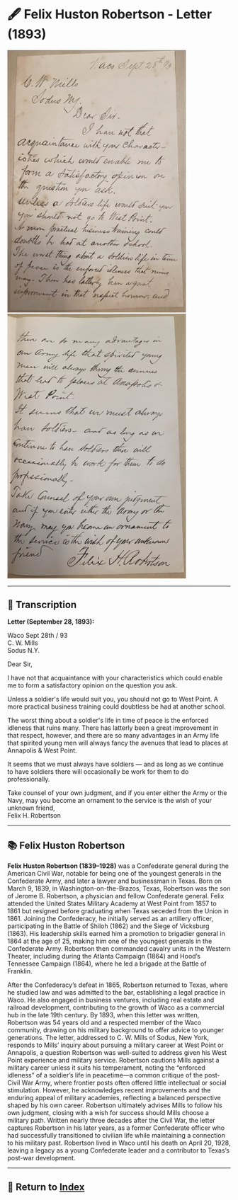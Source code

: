 # 🖋️ Felix Huston Robertson - Letter (1893)

<a href="../assets/Felix_Huston_Robertson_Letter_1.jpg" target="_blank">
  <img src="../assets/Felix_Huston_Robertson_Letter_1.jpg" alt="Felix Huston Robertson Letter 1" style="max-width: 80%; height: auto;"/>
</a>
<a href="../assets/Felix_Huston_Robertson_Letter_2.jpg" target="_blank">
  <img src="../assets/Felix_Huston_Robertson_Letter_2.jpg" alt="Felix Huston Robertson Letter 2" style="max-width: 80%; height: auto;"/>
</a>

---

## 📜 Transcription

**Letter (September 28, 1893):**  

Waco Sept 28th / 93  
C. W. Mills  
Sodus N.Y.  

Dear Sir,  

I have not that acquaintance with your characteristics which could enable me to form a satisfactory opinion on the question you ask.  

Unless a soldier's life would suit you, you should not go to West Point. A more practical business training could doubtless be had at another school.  

The worst thing about a soldier's life in time of peace is the enforced idleness that ruins many. There has latterly been a great improvement in that respect, however, and there are so many advantages in an Army life that spirited young men will always fancy the avenues that lead to places at Annapolis & West Point.  

It seems that we must always have soldiers — and as long as we continue to have soldiers there will occasionally be work for them to do professionally.  

Take counsel of your own judgment, and if you enter either the Army or the Navy, may you become an ornament to the service is the wish of your unknown friend,  
Felix H. Robertson  

---

## 📚 Felix Huston Robertson

**Felix Huston Robertson (1839–1928)** was a Confederate general during the American Civil War, notable for being one of the youngest generals in the Confederate Army, and later a lawyer and businessman in Texas. Born on March 9, 1839, in Washington-on-the-Brazos, Texas, Robertson was the son of Jerome B. Robertson, a physician and fellow Confederate general. Felix attended the United States Military Academy at West Point from 1857 to 1861 but resigned before graduating when Texas seceded from the Union in 1861. Joining the Confederacy, he initially served as an artillery officer, participating in the Battle of Shiloh (1862) and the Siege of Vicksburg (1863). His leadership skills earned him a promotion to brigadier general in 1864 at the age of 25, making him one of the youngest generals in the Confederate Army. Robertson then commanded cavalry units in the Western Theater, including during the Atlanta Campaign (1864) and Hood’s Tennessee Campaign (1864), where he led a brigade at the Battle of Franklin.

After the Confederacy’s defeat in 1865, Robertson returned to Texas, where he studied law and was admitted to the bar, establishing a legal practice in Waco. He also engaged in business ventures, including real estate and railroad development, contributing to the growth of Waco as a commercial hub in the late 19th century. By 1893, when this letter was written, Robertson was 54 years old and a respected member of the Waco community, drawing on his military background to offer advice to younger generations. The letter, addressed to C. W. Mills of Sodus, New York, responds to Mills’ inquiry about pursuing a military career at West Point or Annapolis, a question Robertson was well-suited to address given his West Point experience and military service. Robertson cautions Mills against a military career unless it suits his temperament, noting the “enforced idleness” of a soldier’s life in peacetime—a common critique of the post-Civil War Army, where frontier posts often offered little intellectual or social stimulation. However, he acknowledges recent improvements and the enduring appeal of military academies, reflecting a balanced perspective shaped by his own career. Robertson ultimately advises Mills to follow his own judgment, closing with a wish for success should Mills choose a military path. Written nearly three decades after the Civil War, the letter captures Robertson in his later years, as a former Confederate officer who had successfully transitioned to civilian life while maintaining a connection to his military past. Robertson lived in Waco until his death on April 20, 1928, leaving a legacy as a young Confederate leader and a contributor to Texas’s post-war development.

---

## 🔗 Return to [Index](index.md)